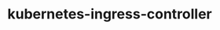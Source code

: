 # kubernetes-ingress-controller

[ingress部署参考文档]: https://github.com/kubernetes/ingress-nginx/tree/master/deploy
[中文ingress部署文档]: https://www.myf5.net/post/2470.htm
[example参考]: https://github.com/nginxinc/kubernetes-ingress/tree/master/examples/complete-example
[比较完整的装逼部署文档]: https://mritd.me/2017/03/04/how-to-use-nginx-ingress/
[成功安装文档参考]: https://docs.bitnami.com/kubernetes/how-to/secure-kubernetes-services-with-ingress-tls-letsencrypt/
